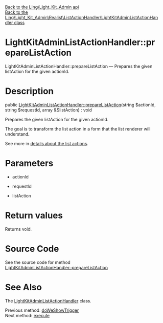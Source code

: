 [Back to the Ling/Light_Kit_Admin api](https://github.com/lingtalfi/Light_Kit_Admin/blob/master/doc/api/Ling/Light_Kit_Admin.md)<br>
[Back to the Ling\Light_Kit_Admin\Realist\ListActionHandler\LightKitAdminListActionHandler class](https://github.com/lingtalfi/Light_Kit_Admin/blob/master/doc/api/Ling/Light_Kit_Admin/Realist/ListActionHandler/LightKitAdminListActionHandler.md)


LightKitAdminListActionHandler::prepareListAction
================



LightKitAdminListActionHandler::prepareListAction — Prepares the given listAction for the given actionId.




Description
================


public [LightKitAdminListActionHandler::prepareListAction](https://github.com/lingtalfi/Light_Kit_Admin/blob/master/doc/api/Ling/Light_Kit_Admin/Realist/ListActionHandler/LightKitAdminListActionHandler/prepareListAction.md)(string $actionId, string $requestId, array &$listAction) : void




Prepares the given listAction for the given actionId.

The goal is to transform the list action in a form that the list renderer will understand.

See more in [details about the list actions](https://github.com/lingtalfi/Light_Realist/blob/master/doc/pages/2020/list-actions.md).




Parameters
================


- actionId

    

- requestId

    

- listAction

    


Return values
================

Returns void.








Source Code
===========
See the source code for method [LightKitAdminListActionHandler::prepareListAction](https://github.com/lingtalfi/Light_Kit_Admin/blob/master/Realist/ListActionHandler/LightKitAdminListActionHandler.php#L74-L168)


See Also
================

The [LightKitAdminListActionHandler](https://github.com/lingtalfi/Light_Kit_Admin/blob/master/doc/api/Ling/Light_Kit_Admin/Realist/ListActionHandler/LightKitAdminListActionHandler.md) class.

Previous method: [doWeShowTrigger](https://github.com/lingtalfi/Light_Kit_Admin/blob/master/doc/api/Ling/Light_Kit_Admin/Realist/ListActionHandler/LightKitAdminListActionHandler/doWeShowTrigger.md)<br>Next method: [execute](https://github.com/lingtalfi/Light_Kit_Admin/blob/master/doc/api/Ling/Light_Kit_Admin/Realist/ListActionHandler/LightKitAdminListActionHandler/execute.md)<br>

